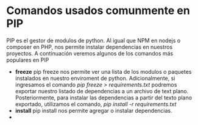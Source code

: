 # Comandos usados comunmente en PIP
PIP es el gestor de modulos de python. Al igual que NPM en nodejs o composer en PHP, nos permite instalar dependencias en nuestros proyectos.
A continuación veremos algunos de los comandos más populares en PIP

 - **freeze** pip freeze nos permite ver una lista de los modulos o paquetes instalados en nuestro enviroment de python. Adicionalmente, si ingresamos el comando *pip freeze > requirements.txt* podremos exportar nuestro listado de dependencias a un archivo de text plano. Posteriormente, para instalar las dependencias a partir del texto plano exportado, utilizamos el comando, *pip install -r requirements.txt*
 - **install** pip install nos permite agregar o instalar dependencias.
 - 

<!--stackedit_data:
eyJoaXN0b3J5IjpbLTEwNzI1NjAzMDRdfQ==
-->